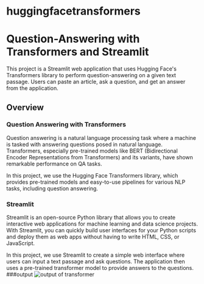 
# huggingfacetransformers

# Question-Answering with Transformers and Streamlit

This project is a Streamlit web application that uses Hugging Face's Transformers library to perform question-answering on a given text passage. Users can paste an article, ask a question, and get an answer from the application.

## Overview

### Question Answering with Transformers

Question answering is a natural language processing task where a machine is tasked with answering questions posed in natural language. Transformers, especially pre-trained models like BERT (Bidirectional Encoder Representations from Transformers) and its variants, have shown remarkable performance on QA tasks.

In this project, we use the Hugging Face Transformers library, which provides pre-trained models and easy-to-use pipelines for various NLP tasks, including question answering.

### Streamlit

Streamlit is an open-source Python library that allows you to create interactive web applications for machine learning and data science projects. With Streamlit, you can quickly build user interfaces for your Python scripts and deploy them as web apps without having to write HTML, CSS, or JavaScript.

In this project, we use Streamlit to create a simple web interface where users can input a text passage and ask questions. The application then uses a pre-trained transformer model to provide answers to the questions.
###output ![output of transformer](https://github.com/Sri22082/huggingFaceTransformers/assets/92198693/fcb8227d-914b-4cee-af64-4333c3a0a8ae)

